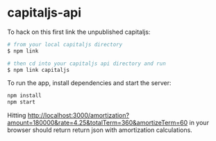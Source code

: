 # capitaljs-api

To hack on this first link the unpublished capitaljs:

```bash
# from your local capitaljs directory
$ npm link

# then cd into your capitaljs api directory and run
$ npm link capitaljs
```

To run the app, install dependencies and start the server:

```bash
npm install
npm start
```

Hitting <http://localhost:3000/amortization?amount=180000&rate=4.25&totalTerm=360&amortizeTerm=60>
in your browser should return return json with amortization calculations.
